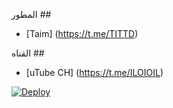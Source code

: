 المطور ##

* [Taim] (https://t.me/TITTD)

القناه ##

* [uTube CH] (https://t.me/ILOIOIL)


[![Deploy](https://www.herokucdn.com/deploy/button.svg)](https://heroku.com/deploy?template=https://github.com/JMTHON-AR/Youtube)




